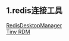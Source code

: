 ## 1.redis连接工具
[RedisDesktopManager](https://github.com/uglide/RedisDesktopManager)  
[Tiny RDM](https://redis.tinycraft.cc/zh/)